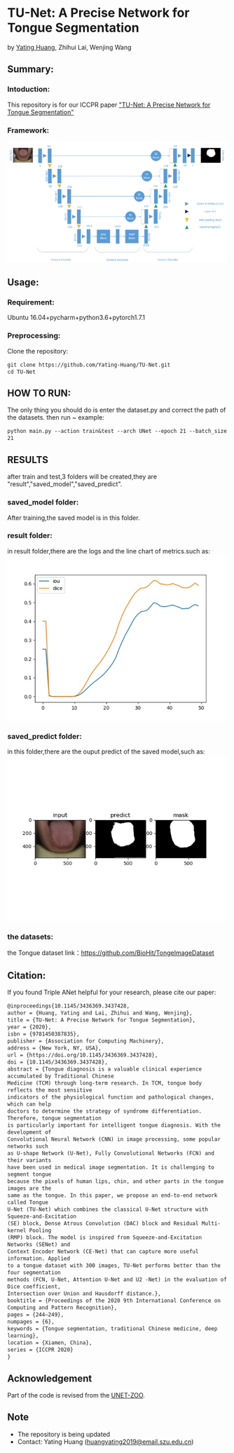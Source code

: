 # TU-Net: A Precise Network for Tongue Segmentation
by [Yating Huang](https://Yating-Huang.github.io/), Zhihui Lai, Wenjing Wang
## Summary:
### Intoduction:
  This repository is for our ICCPR paper ["TU-Net: A Precise Network for Tongue Segmentation"](https://dl.acm.org/doi/pdf/10.1145/3436369.3437428)
  
  
### Framework:
![](https://github.com/Yating-Huang/TU-Net/blob/main/TU-Net.png)

## Usage:
### Requirement:
Ubuntu 16.04+pycharm+python3.6+pytorch1.7.1  
### Preprocessing:
Clone the repository:
```
git clone https://github.com/Yating-Huang/TU-Net.git
cd TU-Net
```
## HOW TO RUN:
The only thing you should do is enter the dataset.py and correct the path of the datasets.
then run ~
example:
```
python main.py --action train&test --arch UNet --epoch 21 --batch_size 21 
```
## RESULTS
after train and test,3 folders will be created,they are "result","saved_model","saved_predict".

### saved_model folder:
After training,the saved model is in this folder.

### result folder:
in result folder,there are the logs and the line chart of metrics.such as:
![image](https://github.com/Yating-Huang/TU-Net/blob/main/result/plot/TUNet_2_tongue_50_iou&dice.jpg)

### saved_predict folder:
in this folder,there are the ouput predict of the saved model,such as:
![image](https://github.com/Yating-Huang/TU-Net/blob/main/saved_predict/TUNet/2/50/tongue/272.jpg)


### the datasets:
the Tongue dataset
link：https://github.com/BioHit/TongeImageDataset

## Citation:
If you found Triple ANet helpful for your research, please cite our paper:
```
@inproceedings{10.1145/3436369.3437428,
author = {Huang, Yating and Lai, Zhihui and Wang, Wenjing},
title = {TU-Net: A Precise Network for Tongue Segmentation},
year = {2020},
isbn = {9781450387835},
publisher = {Association for Computing Machinery},
address = {New York, NY, USA},
url = {https://doi.org/10.1145/3436369.3437428},
doi = {10.1145/3436369.3437428},
abstract = {Tongue diagnosis is a valuable clinical experience accumulated by Traditional Chinese
Medicine (TCM) through long-term research. In TCM, tongue body reflects the most sensitive
indicators of the physiological function and pathological changes, which can help
doctors to determine the strategy of syndrome differentiation. Therefore, tongue segmentation
is particularly important for intelligent tongue diagnosis. With the development of
Convolutional Neural Network (CNN) in image processing, some popular networks such
as U-shape Network (U-Net), Fully Convolutional Networks (FCN) and their variants
have been used in medical image segmentation. It is challenging to segment tongue
because the pixels of human lips, chin, and other parts in the tongue images are the
same as the tongue. In this paper, we propose an end-to-end network called Tongue
U-Net (TU-Net) which combines the classical U-Net structure with Squeeze-and-Excitation
(SE) block, Dense Atrous Convolution (DAC) block and Residual Multi-kernel Pooling
(RMP) block. The model is inspired from Squeeze-and-Excitation Networks (SENet) and
Context Encoder Network (CE-Net) that can capture more useful information. Applied
to a tongue dataset with 300 images, TU-Net performs better than the four segmentation
methods (FCN, U-Net, Attention U-Net and U2 -Net) in the evaluation of Dice coefficient,
Intersection over Union and Hausdorff distance.},
booktitle = {Proceedings of the 2020 9th International Conference on Computing and Pattern Recognition},
pages = {244–249},
numpages = {6},
keywords = {Tongue segmentation, traditional Chinese medicine, deep learning},
location = {Xiamen, China},
series = {ICCPR 2020}
}
```
## Acknowledgement
Part of the code is revised from the [UNET-ZOO](https://github.com/Andy-zhujunwen/UNET-ZOO).

## Note
* The repository is being updated
* Contact: Yating Huang (huangyating2019@email.szu.edu.cn)
